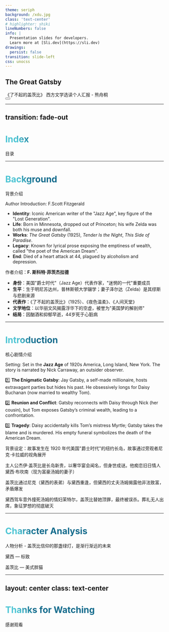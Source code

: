 ```yaml
---
theme: seriph
background: /xdu.jpg
class: 'text-center'
# highlighter: shiki
lineNumbers: false
info: |
  Presentation slides for developers.
  Learn more at [Sli.dev](https://sli.dev)
drawings:
  persist: false
transition: slide-left
css: unocss
---
```


## The Great Gatsby

<div class="pt-12">
  <span @click="$slidev.nav.next" class="px-2 py-1 rounded cursor-pointer" hover="bg-white bg-opacity-10">
    《了不起的盖茨比》 西方文学选读个人汇报 - 熊舟桐
    <!--<carbon:arrow-right class="inline"/>-->
  </span>
</div>


<div class="abs-br m-6 flex gap-2">
  <button @click="$slidev.nav.openInEditor()" title="Open in Editor" class="text-xl slidev-icon-btn opacity-50 !border-none !hover:text-white">
    <carbon:edit />
  </button>
  <a href="https://github.com/Arkrypto" target="_blank" alt="GitHub"
    class="text-xl slidev-icon-btn opacity-50 !border-none !hover:text-white">
    <carbon-logo-github />
  </a>
</div>

---
transition: fade-out
---

# Index

目录

<Toc></Toc>

<style>
h1 {
  background-color: #2B90B6;
  background-image: linear-gradient(45deg, #4EC5D4 10%, #146b8c 20%);
  background-size: 100%;
  -webkit-background-clip: text;
  -moz-background-clip: text;
  -webkit-text-fill-color: transparent;
  -moz-text-fill-color: transparent;
}
</style>

---

# Background

背景介绍

<div grid="~ cols-2 gap-4">
<div>


Author Introduction: F.Scott Fitzgerald

- **Identity**: Iconic American writer of the "Jazz Age", key figure of the "Lost Generation".
- **Life**: Born in Minnesota, dropped out of Princeton; his wife Zelda was both his muse and downfall.
- **Works**: *The Great Gatsby* (1925), *Tender Is the Night*, *This Side of Paradise*.
- **Legacy**: Known for lyrical prose exposing the emptiness of wealth, called "the poet of the American Dream".
- **End**: Died of a heart attack at 44, plagued by alcoholism and depression.

</div>

<div>


作者介绍：**F. 斯科特·菲茨杰拉德**

- **身份**：美国"爵士时代"（Jazz Age）代表作家，"迷惘的一代"重要成员
- **生平**：生于明尼苏达州，普林斯顿大学辍学；妻子泽尔达（Zelda）是其缪斯与悲剧来源
- **代表作**：《了不起的盖茨比》（1925）、《夜色温柔》、《人间天堂》
- **文学地位**：以华丽文风揭露浮华下的空虚，被誉为"美国梦的解剖师"
- **结局**：因酗酒和抑郁早逝，44岁死于心脏病



</div>

</div>

<style>
h1 {
  background-color: #2B90B6;
  background-image: linear-gradient(45deg, #4EC5D4 10%, #146b8c 20%);
  background-size: 100%;
  -webkit-background-clip: text;
  -moz-background-clip: text;
  -webkit-text-fill-color: transparent;
  -moz-text-fill-color: transparent;
}
</style>
---

# Introduction

核心剧情介绍

<div grid="~ cols-2 gap-8">
<div>


Setting: Set in the **Jazz Age** of 1920s America, Long Island, New York. The story is narrated by Nick Carraway, an outsider observer.

1️⃣ **The Enigmatic Gatsby**: Jay Gatsby, a self-made millionaire, hosts extravagant parties but hides his past. He obsessively longs for Daisy Buchanan (now married to wealthy Tom).

2️⃣ **Reunion and Conflict**: Gatsby reconnects with Daisy through Nick (her cousin), but Tom exposes Gatsby’s criminal wealth, leading to a confrontation.

3️⃣ **Tragedy**: Daisy accidentally kills Tom’s mistress Myrtle; Gatsby takes the blame and is murdered. His empty funeral symbolizes the death of the American Dream.


</div>

<div>


背景设定：故事发生在 1920 年代美国"爵士时代"的纽约长岛，故事通过旁观者尼克·卡拉威的视角展开

主人公杰伊·盖茨比是长岛新贵，以奢华宴会闻名，但身世成谜。他痴恋旧日情人黛西·布坎南（现为富豪汤姆的妻子）

盖茨比通过尼克（黛西的表弟）与黛西重逢，但黛西的丈夫汤姆揭露他非法致富，矛盾爆发

黛西驾车意外撞死汤姆的情妇茉特尔，盖茨比替她顶罪，最终被误杀。葬礼无人出席，象征梦想的彻底破灭

</div>

</div>

<style>
h1 {
  background-color: #2B90B6;
  background-image: linear-gradient(45deg, #4EC5D4 10%, #146b8c 20%);
  background-size: 100%;
  -webkit-background-clip: text;
  -moz-background-clip: text;
  -webkit-text-fill-color: transparent;
  -moz-text-fill-color: transparent;
}
</style>

---

# Character Analysis

人物分析 - 盖茨比信仰的那盏绿灯，是渐行渐远的未来

<div grid="~ cols-2 gap-8">
<div>

黛西 — 标致

</div>

<div>


盖茨比 — 美式胖猫



</div>

</div>

<style>
h1 {
  background-color: #2B90B6;
  background-image: linear-gradient(45deg, #4EC5D4 10%, #146b8c 20%);
  background-size: 100%;
  -webkit-background-clip: text;
  -moz-background-clip: text;
  -webkit-text-fill-color: transparent;
  -moz-text-fill-color: transparent;
}
</style>


---
layout: center
class: text-center
---

# Thanks for Watching

感谢观看

<style>
h1 {
  background-color: #2B90B6;
  background-image: linear-gradient(45deg, #4EC5D4 10%, #146b8c 20%);
  background-size: 100%;
  -webkit-background-clip: text;
  -moz-background-clip: text;
  -webkit-text-fill-color: transparent;
  -moz-text-fill-color: transparent;
}
</style>
